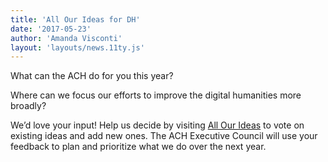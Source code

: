 ```yaml
---
title: 'All Our Ideas for DH'
date: '2017-05-23'
author: 'Amanda Visconti'
layout: 'layouts/news.11ty.js'
---
```

What can the ACH do for you this year?

Where can we focus our efforts to improve the digital humanities more broadly?

We’d love your input! Help us decide by visiting [All Our Ideas](http://allourideas.org/ach) to vote on existing ideas and add new ones. The ACH Executive Council will use your feedback to plan and prioritize what we do over the next year.
